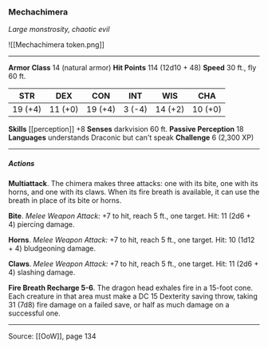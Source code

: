 ### Mechachimera
_Large monstrosity, chaotic evil_

![[Mechachimera token.png]]


---

**Armor Class** 14 (natural armor)
**Hit Points** 114 (12d10 + 48)
**Speed** 30 ft., fly 60 ft.

| STR     | DEX     | CON     | INT     | WIS     | CHA     |
|---------|---------|---------|---------|---------|---------|
| 19 (+4) | 11 (+0) | 19 (+4) | 3 (-4) | 14 (+2) | 10 (+0) |

**Skills** [[perception]] +8
**Senses** darkvision 60 ft.
**Passive Perception** 18
**Languages** understands Draconic but can't speak
**Challenge** 6 (2,300 XP)

---

##### Actions
**Multiattack**. The chimera makes three attacks: one with its bite, one with its horns, and one with its claws. When its fire breath is available, it can use the breath in place of its bite or horns.

**Bite**. _Melee Weapon Attack:_ +7 to hit, reach 5 ft., one target. Hit: 11 (2d6 + 4) piercing damage.

**Horns**. _Melee Weapon Attack:_ +7 to hit, reach 5 ft., one target. Hit: 10 (1d12 + 4) bludgeoning damage.

**Claws**. _Melee Weapon Attack:_ +7 to hit, reach 5 ft., one target. Hit: 11 (2d6 + 4) slashing damage.

**Fire Breath Recharge 5-6**. The dragon head exhales fire in a 15-foot cone. Each creature in that area must make a DC 15 Dexterity saving throw, taking 31 (7d8) fire damage on a failed save, or half as much damage on a successful one.


---

Source: [[OoW]], page 134